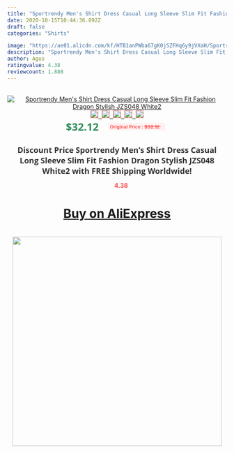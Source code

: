 ```yaml
---
title: "Sportrendy Men's Shirt Dress Casual Long Sleeve Slim Fit Fashion Dragon Stylish JZS048 White2"
date: 2020-10-15T10:44:36.892Z
draft: false
categories: "Shirts"

image: "https://ae01.alicdn.com/kf/HTB1anPWba67gK0jSZFHq6y9jVXaH/Sportrendy-Men-s-Shirt-Dress-Casual-Long-Sleeve-Slim-Fit-Fashion-Dragon-Stylish-JZS048-White2.jpg"
description: "Sportrendy Men's Shirt Dress Casual Long Sleeve Slim Fit Fashion Dragon Stylish JZS048 White2"
author: Agus
ratingvalue: 4.38
reviewcount: 1.888
---
```

<br>
<div style="text-align: center;">
<a href="https://s.click.aliexpress.com/e/_AF00fb" target="_blank" rel="nofollow noopener noreferrer"><img alt="Sportrendy Men's Shirt Dress Casual Long Sleeve Slim Fit Fashion Dragon Stylish JZS048 White2" class="magnifier-image" src="https://ae01.alicdn.com/kf/HTB1anPWba67gK0jSZFHq6y9jVXaH/Sportrendy-Men-s-Shirt-Dress-Casual-Long-Sleeve-Slim-Fit-Fashion-Dragon-Stylish-JZS048-White2.jpg_640x640.jpg">
<br>
<img style="border:1px solid salmon" src="https://ae01.alicdn.com/kf/HTB1anPWba67gK0jSZFHq6y9jVXaH/Sportrendy-Men-s-Shirt-Dress-Casual-Long-Sleeve-Slim-Fit-Fashion-Dragon-Stylish-JZS048-White2.jpg_120x120.jpg">&nbsp;&nbsp;<img style="border:1px solid salmon" src="https://ae01.alicdn.com/kf/HTB1W7.OVQvoK1RjSZFDq6xY3pXaB/Sportrendy-Men-s-Shirt-Dress-Casual-Long-Sleeve-Slim-Fit-Fashion-Dragon-Stylish-JZS048-White2.jpg_120x120.jpg">&nbsp;&nbsp;<img style="border:1px solid salmon" src="https://ae01.alicdn.com/kf/HTB1iqgMVRLoK1RjSZFuq6xn0XXa6/Sportrendy-Men-s-Shirt-Dress-Casual-Long-Sleeve-Slim-Fit-Fashion-Dragon-Stylish-JZS048-White2.jpg_120x120.jpg">&nbsp;&nbsp;<img style="border:1px solid salmon" src="https://ae01.alicdn.com/kf/HTB1ckAZVNjaK1RjSZFAq6zdLFXap/Sportrendy-Men-s-Shirt-Dress-Casual-Long-Sleeve-Slim-Fit-Fashion-Dragon-Stylish-JZS048-White2.jpg_120x120.jpg">&nbsp;&nbsp;<img style="border:1px solid salmon" src="https://ae01.alicdn.com/kf/HTB1ZKVeV4naK1RjSZFtq6zC2VXaj/Sportrendy-Men-s-Shirt-Dress-Casual-Long-Sleeve-Slim-Fit-Fashion-Dragon-Stylish-JZS048-White2.jpg_120x120.jpg"></a></div><br0>
<div style="text-align: center;"><span style="background-color: white; border: 0px; box-sizing: border-box; color: seagreen; display: inline-block; font-family: &quot;open sans&quot; , &quot;arial&quot; , &quot;helvetica&quot; , sans-serif , &quot;heiti&quot;; font-size: 24px; font-stretch: inherit; font-weight: 700; line-height: inherit; margin: 0px 10px 0px 0px; padding: 0px; vertical-align: middle;">$32.12 </span>
<span style="background: rgb(255 , 241 , 241); border-radius: 3px; border: 0px; box-sizing: border-box; color: #ff4747; display: inline-block; font-family: inherit; font-size: 12px; font-stretch: inherit; font-style: inherit; font-variant: inherit; font-weight: 600; line-height: inherit; margin: 0px; padding: 2px 5px; transform: scale(0.9); vertical-align: middle;">Original Price : <b style="text-decoration: line-through;">$32.12 </b> &nbsp;&nbsp;</span></div>
<h1 style="color: #333333; display: inline-block; font-family: &quot;open sans&quot; , &quot;arial&quot; , &quot;helvetica&quot; , sans-serif , &quot;heiti&quot;; font-size: 18px; font-stretch: inherit; font-weight: 700; text-align: center;">Discount Price Sportrendy Men's Shirt Dress Casual Long Sleeve Slim Fit Fashion Dragon Stylish JZS048 White2 with FREE Shipping Worldwide!</h1>
<div style="color: #ff4747; text-align: center;">
<img src="https://4.bp.blogspot.com/-M0ZcTcb-5uY/XleCXlxnR4I/AAAAAAAAAEc/OrjgMkXV1oMQFaCRZj5HQwOCBcu3w1FegCPcBGAYYCw/s1600/star.png" style="height: 15px;">&nbsp;<b>4.38</b></div>
<div class="button_cont" align="center"><a class="buynow_a" href="https://s.click.aliexpress.com/e/_AF00fb" target="_blank" rel="nofollow noopener noreferrer"><H1>Buy on AliExpress</H1></a></div><br>
<div class="separator" style="clear: both; text-align: center;">
<img src="https://lh3.googleusercontent.com/-pTy5HemUv9M/XlePHvY0dAI/AAAAAAAAAE4/0nX5iRUoIWY8eMW9Dpxeirr157OZliDIgCLcBGAsYHQ/s1600/badge.gif" width="480">
</div>
